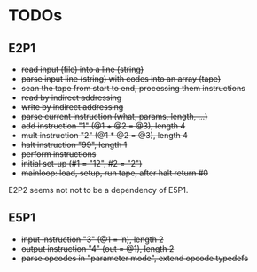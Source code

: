 # TODOs

## E2P1

- ~~read input (file) into a line (string)~~
- ~~parse input line (string) with codes into an array (tape)~~
- ~~scan the tape from start to end, processing them instructions~~
- ~~read by indirect addressing~~
- ~~write by indirect addressing~~
- ~~parse current instruction (what, params, length, ...)~~
- ~~add instruction "1" (@1 + @2 = @3), length 4~~
- ~~mult instruction "2" (@1 * @2 = @3), length 4~~
- ~~halt instruction "99", length 1~~
- ~~perform instructions~~
- ~~initial set-up (#1 = "12", #2 = "2")~~
- ~~mainloop: load, setup, run tape, after halt return #0~~

E2P2 seems not not to be a dependency of E5P1.

## E5P1

- ~~input instruction "3" (@1 = in), length 2~~
- ~~output instruction "4" (out = @1), length 2~~
- ~~parse opcodes in "parameter mode", extend opcode typedefs~~

